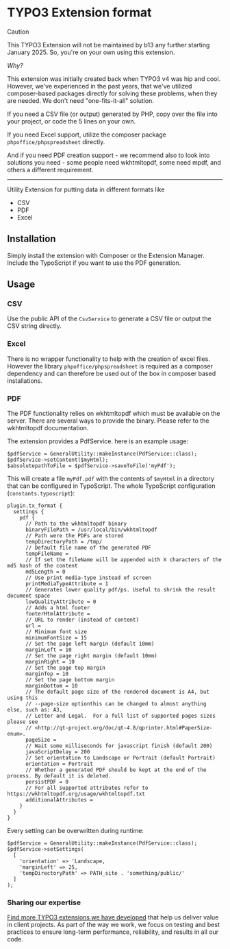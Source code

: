 # TYPO3 Extension format

> [!CAUTION]
> This TYPO3 Extension will not be maintained by b13 any further starting January 2025. So, you're on your own using this extension.
> 
> *Why?*
> 
> This extension was initially created back when TYPO3 v4 was hip and cool. However, we've experienced in the past years, that we've utilized composer-based packages directly for solving these problems, when they are needed. We don't need "one-fits-it-all" solution.
>
> If you need a CSV file (or output) generated by PHP, copy over the file into your project, or code the 5 lines on your own.
>
> If you need Excel support, utilize the composer package `phpoffice/phpspreadsheet` directly.
>
> And if you need PDF creation support - we recommend also to look into solutions you need - some people need wkhtmltopdf, some need mpdf, and others a different requirement.

----

Utility Extension for putting data in different formats like

* CSV
* PDF
* Excel

## Installation

Simply install the extension with Composer or the Extension Manager. Include the TypoScript if you want to use the PDF generation.

## Usage

### CSV

Use the public API of the `CsvService` to generate a CSV file or output the CSV string directly.

### Excel

There is no wrapper functionality to help with the creation of excel files. However the library
`phpoffice/phpspreadsheet` is required as a composer dependency and can therefore be used out of
the box in composer based installations.

### PDF

The PDF functionality relies on wkhtmltopdf which must be available on the server.
There are several ways to provide the binary. Please refer to the wkhtmltopdf documentation. 

The extension provides a PdfService. here is an example usage:

```
$pdfService = GeneralUtility::makeInstance(PdfService::class);
$pdfService->setContent($myHtml);
$absolutepathToFile = $pdfService->saveToFile('myPdf');
```

This will create a file `myPdf.pdf` with the contents of `$myHtml` in a directory that can be configured in TypoScript.
The whole TypoScript configuration (`constants.typoscript`):

```
plugin.tx_format {
  settings {
    pdf {
      // Path to the wkhtmltopdf binary
      binaryFilePath = /usr/local/bin/wkhtmltopdf
      // Path were the PDFs are stored
      tempDirectoryPath = /tmp/
      // Default file name of the generated PDF
      tempFileName =
      // If set the fileName will be appended with X characters of the md5 hash of the content
      md5Length = 0
      // Use print media-type instead of screen
      printMediaTypeAttribute = 1
      // Generates lower quality pdf/ps. Useful to shrink the result document space
      lowQualityAttribute = 0
      // Adds a html footer
      footerHtmlAttribute =
      // URL to render (instead of content)
      url =
      // Minimum font size
      minimumFontSize = 15
      // Set the page left margin (default 10mm)
      marginLeft = 10
      // Set the page right margin (default 10mm)
      marginRight = 10
      // Set the page top margin
      marginTop = 10
      // Set the page bottom margin
      marginBottom = 10
      // The default page size of the rendered document is A4, but using this
      // --page-size optionthis can be changed to almost anything else, such as: A3,
      // Letter and Legal.  For a full list of supported pages sizes please see
      // <http://qt-project.org/doc/qt-4.8/qprinter.html#PaperSize-enum>.
      pageSize =
      // Wait some milliseconds for javascript finish (default 200)
      javaScriptDelay = 200
      // Set orientation to Landscape or Portrait (default Portrait)
      orientation = Portrait
      // Whether a generated PDF should be kept at the end of the process. By default it is deleted.
      persistPDF = 0
      // For all supported attributes refer to https://wkhtmltopdf.org/usage/wkhtmltopdf.txt
      additionalAttributes =
    }
  }
}
```

Every setting can be overwritten during runtime:

```
$pdfService = GeneralUtility::makeInstance(PdfService::class);
$pdfService->setSettings(
  [
    'orientation' => 'Landscape,
    'marginLeft' => 25,
    'tempDirectoryPath' => PATH_site . 'something/public/'
  ]
);
```
### Sharing our expertise

[Find more TYPO3 extensions we have developed](https://b13.com/useful-typo3-extensions-from-b13-to-you) that help us deliver value in client projects. As part of the way we work, we focus on testing and best practices to ensure long-term performance, reliability, and results in all our code.
